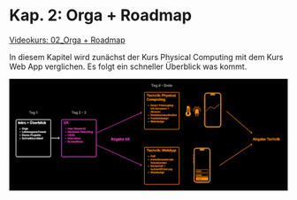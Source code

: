 # Kap. 2: Orga + Roadmap

[Videokurs: 02_Orga + Roadmap](https://youtu.be/ZCEGXwfKEU8?si=TNl57PdbLwsuwmYG)

In diesem Kapitel wird zunächst der Kurs Physical Computing mit dem Kurs Web App verglichen.
Es folgt ein schneller Überblick was kommt.

![Overview](webapp_physco.png)


